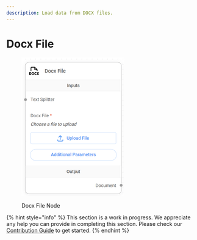 ```yaml
---
description: Load data from DOCX files.
---
```


# Docx File

<figure><img src="../../../.gitbook/assets/image (7) (1) (1) (1) (1) (1) (1).png" alt="" width="269"><figcaption><p>Docx File Node</p></figcaption></figure>

{% hint style="info" %}
This section is a work in progress. We appreciate any help you can provide in completing this section. Please check our [Contribution Guide](../../../contributing/) to get started.
{% endhint %}
